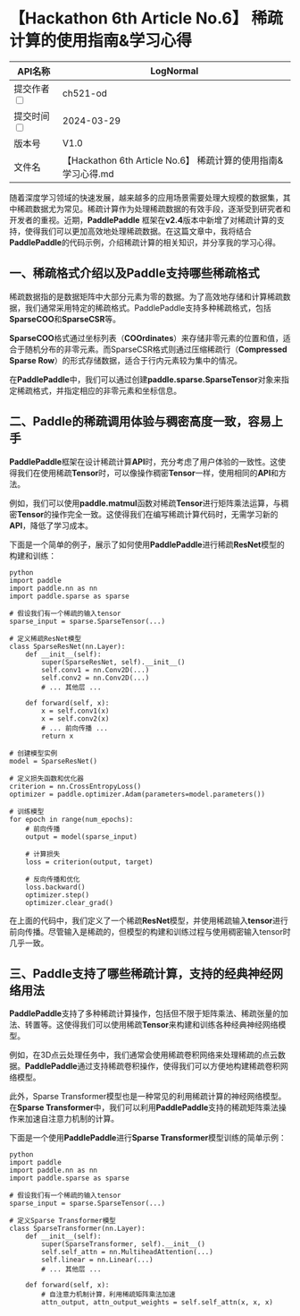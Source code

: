 # 【Hackathon 6th Article No.6】 稀疏计算的使用指南&学习心得

|API名称 | LogNormal | 
|---|---|
|提交作者<input type="checkbox" class="rowselector hidden"> | ch521-od | 
|提交时间<input type="checkbox" class="rowselector hidden"> | 2024-03-29 | 
|版本号 | V1.0 |  
|文件名 |【Hackathon 6th Article No.6】 稀疏计算的使用指南&学习心得.md | 

随着深度学习领域的快速发展，越来越多的应用场景需要处理大规模的数据集，其中稀疏数据尤为常见。稀疏计算作为处理稀疏数据的有效手段，逐渐受到研究者和开发者的重视。近期，**PaddlePaddle** 框架在**v2.4**版本中新增了对稀疏计算的支持，使得我们可以更加高效地处理稀疏数据。在这篇文章中，我将结合**PaddlePaddle**的代码示例，介绍稀疏计算的相关知识，并分享我的学习心得。

## 一、稀疏格式介绍以及Paddle支持哪些稀疏格式

稀疏数据指的是数据矩阵中大部分元素为零的数据。为了高效地存储和计算稀疏数据，我们通常采用特定的稀疏格式。PaddlePaddle支持多种稀疏格式，包括**SparseCOO**和**SparseCSR**等。

**SparseCOO**格式通过坐标列表（**COOrdinates**）来存储非零元素的位置和值，适合于随机分布的非零元素。而SparseCSR格式则通过压缩稀疏行（**Compressed Sparse Row**）的形式存储数据，适合于行内元素较为集中的情况。

在**PaddlePaddle**中，我们可以通过创建**paddle.sparse.SparseTensor**对象来指定稀疏格式，并指定相应的非零元素和坐标信息。

## 二、Paddle的稀疏调用体验与稠密高度一致，容易上手

**PaddlePaddle**框架在设计稀疏计算**API**时，充分考虑了用户体验的一致性。这使得我们在使用稀疏**Tensor**时，可以像操作稠密**Tensor**一样，使用相同的**API**和方法。

例如，我们可以使用**paddle.matmul**函数对稀疏**Tensor**进行矩阵乘法运算，与稠密**Tensor**的操作完全一致。这使得我们在编写稀疏计算代码时，无需学习新的**API**，降低了学习成本。

下面是一个简单的例子，展示了如何使用**PaddlePaddle**进行稀疏**ResNet**模型的构建和训练：
```
python
import paddle  
import paddle.nn as nn  
import paddle.sparse as sparse  
  
# 假设我们有一个稀疏的输入tensor  
sparse_input = sparse.SparseTensor(...)  
  
# 定义稀疏ResNet模型  
class SparseResNet(nn.Layer):  
    def __init__(self):  
        super(SparseResNet, self).__init__()  
        self.conv1 = nn.Conv2D(...)  
        self.conv2 = nn.Conv2D(...)  
        # ... 其他层 ...  
  
    def forward(self, x):  
        x = self.conv1(x)  
        x = self.conv2(x)  
        # ... 前向传播 ...  
        return x  
  
# 创建模型实例  
model = SparseResNet()  
  
# 定义损失函数和优化器  
criterion = nn.CrossEntropyLoss()  
optimizer = paddle.optimizer.Adam(parameters=model.parameters())  
  
# 训练模型  
for epoch in range(num_epochs):  
    # 前向传播  
    output = model(sparse_input)  
      
    # 计算损失  
    loss = criterion(output, target)  
      
    # 反向传播和优化  
    loss.backward()  
    optimizer.step()  
    optimizer.clear_grad()
```
在上面的代码中，我们定义了一个稀疏**ResNet**模型，并使用稀疏输入**tensor**进行前向传播。尽管输入是稀疏的，但模型的构建和训练过程与使用稠密输入tensor时几乎一致。

## 三、Paddle支持了哪些稀疏计算，支持的经典神经网络用法

**PaddlePaddle**支持了多种稀疏计算操作，包括但不限于矩阵乘法、稀疏张量的加法、转置等。这使得我们可以使用稀疏**Tensor**来构建和训练各种经典神经网络模型。

例如，在3D点云处理任务中，我们通常会使用稀疏卷积网络来处理稀疏的点云数据。**PaddlePaddle**通过支持稀疏卷积操作，使得我们可以方便地构建稀疏卷积网络模型。

此外，Sparse Transformer模型也是一种常见的利用稀疏计算的神经网络模型。在**Sparse Transformer**中，我们可以利用**PaddlePaddle**支持的稀疏矩阵乘法操作来加速自注意力机制的计算。

下面是一个使用**PaddlePaddle**进行**Sparse Transformer**模型训练的简单示例：
```
python
import paddle  
import paddle.nn as nn  
import paddle.sparse as sparse  
  
# 假设我们有一个稀疏的输入tensor  
sparse_input = sparse.SparseTensor(...)  
  
# 定义Sparse Transformer模型  
class SparseTransformer(nn.Layer):  
    def __init__(self):  
        super(SparseTransformer, self).__init__()  
        self.self_attn = nn.MultiheadAttention(...)  
        self.linear = nn.Linear(...)  
        # ... 其他层 ...  
  
    def forward(self, x):  
        # 自注意力机制计算，利用稀疏矩阵乘法加速  
        attn_output, attn_output_weights = self.self_attn(x, x, x)
```
